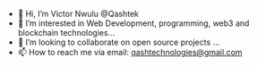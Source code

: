 - 👋 Hi, I’m Victor Nwulu @Qashtek
- 👀 I’m interested in Web Development, programming, web3 and blockchain technologies...
- 💞️ I’m looking to collaborate on open source projects ...
- 📫 How to reach me via email: qashtechnologies@gmail.com
<!---
Qashtek/Qashtek is a ✨ special ✨ repository because its `README.md` (this file) appears on your GitHub profile.
You can click the Preview link to take a look at your changes.
--->
